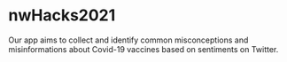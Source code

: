 # nwHacks2021
Our app aims to collect and identify common misconceptions and misinformations about Covid-19 vaccines based on sentiments on Twitter.